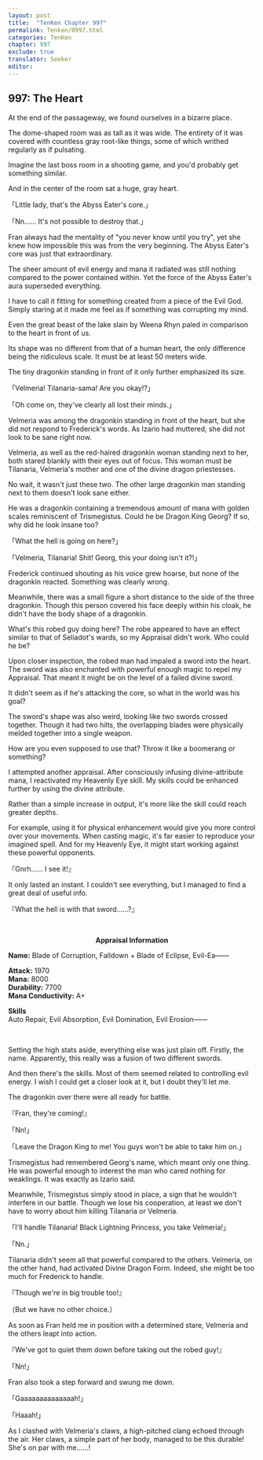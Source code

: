 ```yaml
---
layout: post
title:  "TenKen Chapter 997"
permalink: Tenken/0997.html
categories: TenKen
chapter: 997
exclude: true
translator: Seeker
editor: 
---
```

<h2>997: The Heart</h2>

 At the end of the passageway, we found ourselves in a bizarre place.

 The dome-shaped room was as tall as it was wide. The entirety of it was covered with countless gray root-like things, some of which writhed regularly as if pulsating.

 Imagine the last boss room in a shooting game, and you'd probably get something similar.

 And in the center of the room sat a huge, gray heart.

「Little lady, that's the Abyss Eater's core.」

「Nn…… It's not possible to destroy that.」

 Fran always had the mentality of "you never know until you try", yet she knew how impossible this was from the very beginning. The Abyss Eater's core was just that extraordinary.

 The sheer amount of evil energy and mana it radiated was still nothing compared to the power contained within. Yet the force of the Abyss Eater's aura superseded everything.

 I have to call it fitting for something created from a piece of the Evil God. Simply staring at it made me feel as if something was corrupting my mind.

 Even the great beast of the lake slain by Weena Rhyn paled in comparison to the heart in front of us.

 Its shape was no different from that of a human heart, the only difference being the ridiculous scale. It must be at least 50 meters wide.

 The tiny dragonkin standing in front of it only further emphasized its size.

「Velmeria! Tilanaria-sama! Are you okay!?」

「Oh come on, they've clearly all lost their minds.」

 Velmeria was among the dragonkin standing in front of the heart, but she did not respond to Frederick's words. As Izario had muttered, she did not look to be sane right now.

 Velmeria, as well as the red-haired dragonkin woman standing next to her, both stared blankly with their eyes out of focus. This woman must be Tilanaria, Velmeria's mother and one of the divine dragon priestesses.

 No wait, it wasn't just these two. The other large dragonkin man standing next to them doesn't look sane either.

 He was a dragonkin containing a tremendous amount of mana with golden scales reminiscent of Trismegistus. Could he be Dragon King Georg? If so, why did he look insane too?

「What the hell is going on here?」

「Velmeria, Tilanaria! Shit! Georg, this your doing isn't it?!」

 Frederick continued shouting as his voice grew hoarse, but none of the dragonkin reacted. Something was clearly wrong.

 Meanwhile, there was a small figure a short distance to the side of the three dragonkin. Though this person covered his face deeply within his cloak, he didn't have the body shape of a dragonkin.

 What's this robed guy doing here? The robe appeared to have an effect similar to that of Seliadot's wards, so my Appraisal didn't work. Who could he be?

 Upon closer inspection, the robed man had impaled a sword into the heart. The sword was also enchanted with powerful enough magic to repel my Appraisal. That meant it might be on the level of a failed divine sword.

 It didn't seem as if he's attacking the core, so what in the world was his goal?

 The sword's shape was also weird, looking like two swords crossed together. Though it had two hilts, the overlapping blades were physically melded together into a single weapon.

 How are you even supposed to use that? Throw it like a boomerang or something?

 I attempted another appraisal. After consciously infusing divine-attribute mana, I reactivated my Heavenly Eye skill. My skills could be enhanced further by using the divine attribute.

 Rather than a simple increase in output, it's more like the skill could reach greater depths.

 For example, using it for physical enhancement would give you more control over your movements. When casting magic, it's far easier to reproduce your imagined spell. And for my Heavenly Eye, it might start working against these powerful opponents.

『Gnrh…… I see it!』

 It only lasted an instant. I couldn't see everything, but I managed to find a great deal of useful info.

『What the hell is with that sword……?』

<br>

<div class="appraisal" markdown="1">
<p style="text-align: center;"><strong>Appraisal Information</strong></p>

**Name:** Blade of Corruption, Falldown + Blade of Eclipse, Evil-Ea――<br/>

**Attack:** 1970<br/>
**Mana:** 8000<br/>
**Durability:** 7700<br/>
**Mana Conductivity:** A+<br/>

**Skills**<br/>
Auto Repair, Evil Absorption, Evil Domination, Evil Erosion――

</div><br/>

 Setting the high stats aside, everything else was just plain off. Firstly, the name. Apparently, this really was a fusion of two different swords.

 And then there's the skills. Most of them seemed related to controlling evil energy. I wish I could get a closer look at it, but I doubt they'll let me.

 The dragonkin over there were all ready for battle.

『Fran, they're coming!』

「Nn!」

「Leave the Dragon King to me! You guys won't be able to take him on.」

 Trismegistus had remembered Georg's name, which meant only one thing. He was powerful enough to interest the man who cared nothing for weaklings. It was exactly as Izario said.

 Meanwhile, Trismegistus simply stood in place, a sign that he wouldn't interfere in our battle. Though we lose his cooperation, at least we don't have to worry about him killing Tilanaria or Velmeria.

「I'll handle Tilanaria! Black Lightning Princess, you take Velmeria!」

「Nn.」

 Tilanaria didn't seem all that powerful compared to the others. Velmeria, on the other hand, had activated Divine Dragon Form. Indeed, she might be too much for Frederick to handle.

『Though we're in big trouble too!』

（But we have no other choice.）

 As soon as Fran held me in position with a determined stare, Velmeria and the others leapt into action.

『We've got to quiet them down before taking out the robed guy!』

「Nn!」

 Fran also took a step forward and swung me down.

「Gaaaaaaaaaaaaaah!」

「Haaah!」

 As I clashed with Velmeria's claws, a high-pitched clang echoed through the air. Her claws, a simple part of her body, managed to be this durable! She's on par with me……!





